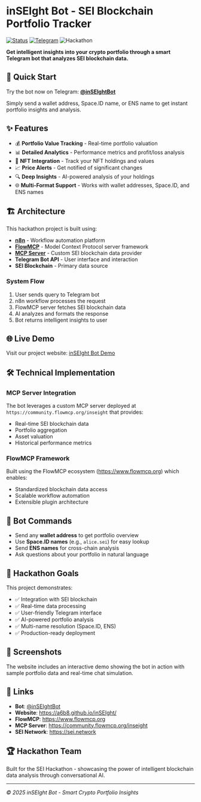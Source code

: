 # inSEIght Bot - SEI Blockchain Portfolio Tracker

[![Status](https://img.shields.io/badge/status-live-brightgreen.svg)]() [![Telegram](https://img.shields.io/badge/Telegram-inSEIghtBot-blue.svg)](https://t.me/inSEIghtBot) ![Hackathon](https://img.shields.io/badge/Hackathon-Project-orange.svg)

**Get intelligent insights into your crypto portfolio through a smart Telegram bot that analyzes SEI blockchain data.**

## 🚀 Quick Start

Try the bot now on Telegram: **[@inSEIghtBot](https://t.me/inSEIghtBot)**

Simply send a wallet address, Space.ID name, or ENS name to get instant portfolio insights and analysis.

## ✨ Features

- 💰 **Portfolio Value Tracking** - Real-time portfolio valuation
- 📊 **Detailed Analytics** - Performance metrics and profit/loss analysis  
- 🎨 **NFT Integration** - Track your NFT holdings and values
- 📈 **Price Alerts** - Get notified of significant changes
- 🔍 **Deep Insights** - AI-powered analysis of your holdings
- 🌐 **Multi-Format Support** - Works with wallet addresses, Space.ID, and ENS names

## 🏗️ Architecture

This hackathon project is built using:

- **[n8n](https://n8n.io/)** - Workflow automation platform
- **[FlowMCP](https://github.com/FlowMCP)** - Model Context Protocol server framework
- **[MCP Server](https://community.flowmcp.org/inseight)** - Custom SEI blockchain data provider
- **Telegram Bot API** - User interface and interaction
- **SEI Blockchain** - Primary data source

### System Flow

1. User sends query to Telegram bot
2. n8n workflow processes the request
3. FlowMCP server fetches SEI blockchain data
4. AI analyzes and formats the response
5. Bot returns intelligent insights to user

## 🌐 Live Demo

Visit our project website: [inSEIght Bot Demo](https://a6b8.github.io/inSEIght/)

## 🛠️ Technical Implementation

### MCP Server Integration

The bot leverages a custom MCP server deployed at `https://community.flowmcp.org/inseight` that provides:

- Real-time SEI blockchain data
- Portfolio aggregation
- Asset valuation
- Historical performance metrics

### FlowMCP Framework

Built using the FlowMCP ecosystem (https://www.flowmcp.org) which enables:
- Standardized blockchain data access
- Scalable workflow automation
- Extensible plugin architecture

## 🤖 Bot Commands

- Send any **wallet address** to get portfolio overview
- Use **Space.ID names** (e.g., `alice.sei`) for easy lookup
- Send **ENS names** for cross-chain analysis
- Ask questions about your portfolio in natural language

## 🎯 Hackathon Goals

This project demonstrates:
- ✅ Integration with SEI blockchain
- ✅ Real-time data processing
- ✅ User-friendly Telegram interface
- ✅ AI-powered portfolio analysis
- ✅ Multi-name resolution (Space.ID, ENS)
- ✅ Production-ready deployment

## 📱 Screenshots

The website includes an interactive demo showing the bot in action with sample portfolio data and real-time chat simulation.

## 🔗 Links

- **Bot**: [@inSEIghtBot](https://t.me/inSEIghtBot)
- **Website**: https://a6b8.github.io/inSEIght/
- **FlowMCP**: https://www.flowmcp.org
- **MCP Server**: https://community.flowmcp.org/inseight
- **SEI Network**: https://sei.network

## 🏆 Hackathon Team

Built for the SEI Hackathon - showcasing the power of intelligent blockchain data analysis through conversational AI.

---

*© 2025 inSEIght Bot - Smart Crypto Portfolio Insights*